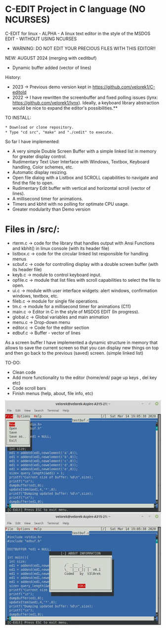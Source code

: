 C-EDIT Project in C language (NO NCURSES)
=========================================
C-EDIT for linux - ALPHA - A linux text editor in the style of the MSDOS EDIT - WITHOUT USING NCURSES
* WARNING: DO NOT EDIT YOUR PRECIOUS FILES WITH THIS EDITOR!!

NEW: AUGUST 2024 (merging with ceditbuf)
- Dynamic buffer added (vector of lines) 

History:
- 2023 -> Previous demo version kept in https://github.com/velorek1/C-editold
- 2022 -> I have rewritten the screenbuffer and fixed polling issues (lynx: https://github.com/velorek1/lynx). 
Ideally, a keyboard library abstraction would be nice to expand the editor's possibilities.**


TO INSTALL:  

    * Download or clone repository.
    * Type "cd src", "make" and "./cedit" to execute.
    
So far I have implemented:

* A very simple Double Screen Buffer with a simple linked list in memory for greater display control. 
* Rudimentary Text User Interface with Windows, Textbox, Keyboard handling, Color schemes, etc.
* Automatic display resizing.
* Open file dialog with a Listbox and SCROLL capabilities to navigate and find the file to open.
* Rudimentary Edit buffer with vertical and horizontal scroll (vector of lines). 
* A millisecond timer for animations.
* Timers and kbhit with no polling for optimate CPU usage.
* Greater modularity than Demo version

Files in /src/:
===============
* rterm.c -> code for the library that handles output with Ansi Functions and kbhit() in linux console (with its header file)
* listbox.c -> code for the circular linked list responsible for handling menus 
* scbuf.c -> code for controlling display with a double screen buffer (with its header file)
* keyb.c -> module to control keyboard input.
* opfile.c -> module that list files with scroll capabilities to select the file to open.
* ui.c -> module with user interface widgets: alert windows, confirmation windows, textbox, etc.
* fileb.c -> module for single file operations.
* tm.c -> module for a millisecond timer for animations (C11)
* main.c -> Editor in C in the style of MSDOS EDIT (In progress).
* global.c -> Global variables and main animation
* menu.c -> Drop-down menu
* editor.c -> Code for the editor section
* edbuf.c -> Buffer - vector of lines


As a screen buffer I have implemented a dynamic structure in memory that allows to save the current screen so that you can display new things on top and then go back to the previous (saved) screen. (simple linked list)

TO-DO:
* Clean code
* Add more functionality to the editor (home/end/ page up keys , del key etc)
* Code scroll bars
* Finish menus (help, about, file info, etc)


![Alt text](cedit3.jpg?raw=true "Demo")
![Alt text](cedit4.jpg?raw=true "Demo")
